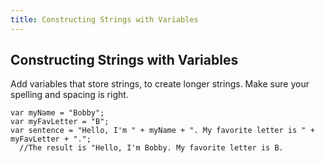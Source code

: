 ```yaml
---
title: Constructing Strings with Variables
---
```

## Constructing Strings with Variables

<!-- The article goes here, in GitHub-flavored Markdown. Feel free to add YouTube videos, images, and CodePen/JSBin embeds  -->
Add variables that store strings, to create longer strings. Make sure your spelling and spacing is right.

    var myName = "Bobby";
    var myFavLetter = "B";
    var sentence = "Hello, I'm " + myName + ". My favorite letter is " + myFavLetter + ".";
      //The result is "Hello, I'm Bobby. My favorite letter is B.
